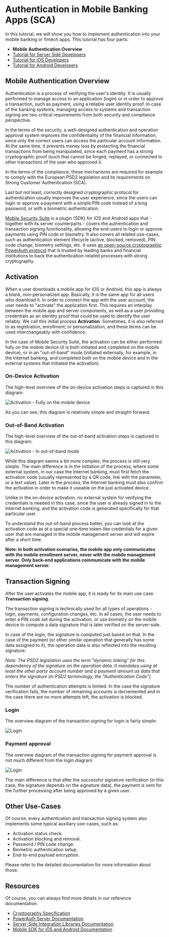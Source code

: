 # Authentication in Mobile Banking Apps (SCA)

<!-- AUTHOR joshis_tweets 2020-05-04T00:00:00Z -->

In this tutorial, we will show you how to implement authentication into your mobile banking or fintech apps. This tutorial has four parts:

- **Mobile Authentication Overview**
- [Tutorial for Server Side Developers](./Server-Side-Tutorial.md)
- [Tutorial for iOS Developers](./iOS-Tutorial.md)
- [Tutorial for Android Developers](./Android-Tutorial.md)

## Mobile Authentication Overview

Authentication is a process of verifying the user's identity. It is usually performed to manage access to an application (login) or in order to approve a transaction, such as payment, using a reliable user identity proof. In case of the banking systems, managing access to systems and transaction signing are two critical requirements from both security and compliance perspective.

In the terms of the security, a well-designed authentication and operation approval system improves the confidentiality of the financial information, since only the correct users can access the particular account information. At the same time, it prevents money loss by protecting the financial transactions from being manipulated, since each payment has a strong cryptographic proof (such that cannot be forged, replayed, or connected to other transaction) of the user who approved it.

In the terms of the compliance, these mechanisms are required for example to comply with the European PSD2 legislation and its requirements on Strong Customer Authentication (SCA).

Last but not least, correctly designed cryptographic protocol for authentication usually improves the user experience, since the users can login or approve a payment with a simple PIN code instead of a long password, or with a biometric authentication.

[Mobile Security Suite](https://www.wultra.com/mobile-security-suite) is a plugin (SDK) for iOS and Android apps that - together with its server counterparts - covers the authentication and transaction signing functionality, allowing the end-users to login or approve payments using PIN code or biometry. It also covers all related use-cases, such as authentication element lifecycle (active, blocked, removed), PIN code change, biometry settings, etc. It uses [an open-source cryptographic PowerAuth protocol](../powerauth-crypto/index) that is trusted by leading banks and financial institutions to back the authentication-related processes with strong cryptography.


## Activation

When a user downloads a mobile app for iOS or Android, this app is always a blank, non-personalized app. Basically, it is the same app for all users who download it. In order to connect the app with the user account, the user needs to "activate" the application first. This requires an interplay between the mobile app and server components, as well as a user providing credentials as an identity proof that could be used to identify the user reliably. We call this initial process **Activation**. Sometimes, it is also referred to as registration, enrollment, or personalization, and these terms can be used interchangeably with confidence.

In the case of Mobile Security Suite, the activation can be either performed fully on the mobile device (it is both initiated and completed on the mobile device), or in an "out-of-band" mode (initiated externally, for example, in the Internet banking, and completed both on the mobile device and in the external systems that initiated the activation).

### On-Device Activation

The high-level overview of the on-device activation steps is captured in this diagram:

![ Activation - Fully on the mobile device ](./01a.png)

As you can see, this diagram is relatively simple and straight-forward.

### Out-of-Band Activation

The high-level overview of the out-of-band activation steps is captured in this diagram:

![ Activation - In out-of-band mode ](./01b.png)

While this diagram seems a bit more complex, the process is still very simple. The main difference is in the initiation of the process, where some external system, in our case the Internet banking, must first fetch the activation code (usually represented by a QR code, link with the parameter, or a text value). Later in the process, the Internet banking must also confirm the activation in order to make it useable on the just activated device.

Unlike in the on-device activation, no external system for verifying the credentials is needed in this case, since the user is already signed in to the Internet banking, and the activation code is generated specifically for that particular user.

To understand this out-of-band process better, you can look at the activation code as at a special one-time token-like credentials for a given user that are managed in the mobile management server and will expire after a short time.

**Note: In both activation scenarios, the mobile app only communicates with the mobile enrollment server, never with the mobile management server. Only back-end applications communicate with the mobile management server.**

## Transaction Signing

After the user activates the mobile app, it is ready for its main use case: **Transaction signing**.

The transaction signing is technically used for all types of operations - login, payments, configuration changes, etc. In all cases, the user needs to enter a PIN code set during the activation, or use biometry on the mobile device to compute a data signature that is later verified on the server-side.

In case of the login, the signature is computed just based on that. In the case of the payment (or other similar operation that generally has some data assigned to it), the operation data is also reflected into the resulting signature.

_Note: The PSD2 legislation uses the term "dynamic linking" for this dependency of the signature on the operation data. It mandates using at least the other party account number and a payment amount as data that enters the signature (in PSD2 terminology, the "Authentication Code")._

The number of authentication attempts is limited. In the case the signature verification fails, the number of remaining accounts is decremented and in the case there are no more attempts left, the activation is blocked.

### Login

The overview diagram of the transaction signing for login is fairly simple:

![ Login ](./02a.png)

### Payment approval

The overview diagram of the transaction signing for payment approval is not much different from the login diagram:

![ Login ](./02b.png)

The main difference is that after the successful signature verification (in this case, the signature depends on the signature data), the payment is sent for the further processing after being approved by a given user.


## Other Use-Cases

Of course, every authentication and transaction signing system also implements some typical auxiliary use-cases, such as:

- Activation status check.
- Activation blocking and removal.
- Password / PIN code change.
- Biometric authentication setup.
- End-to-end payload encryption.

Please refer to the detailed documentation for more information about those.

## Resources

Of course, you can always find more details in our reference documentation:

- [Cryptography Specification](../powerauth-crypto/index)
- [PowerAuth Server Documentation](../powerauth-server/index)
- [Server-Side Integration Libraries Documentation](../powerauth-restful-integration/index)
- [Mobile SDK for iOS and Android Documentation](../powerauth-mobile-sdk/index)
